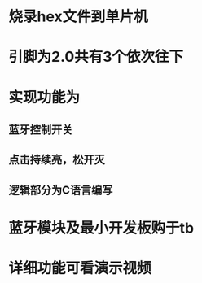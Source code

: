 # 烧录hex文件到单片机
# 引脚为2.0共有3个依次往下
# 实现功能为
## 蓝牙控制开关
## 点击持续亮，松开灭
## 逻辑部分为C语言编写

# 蓝牙模块及最小开发板购于tb
# 详细功能可看演示视频
